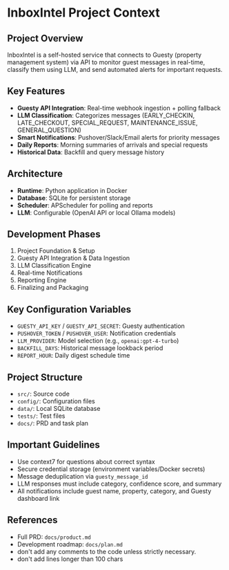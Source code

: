 # InboxIntel Project Context

## Project Overview
InboxIntel is a self-hosted service that connects to Guesty (property management system) via API to monitor guest messages in real-time, classify them using LLM, and send automated alerts for important requests.

## Key Features
- **Guesty API Integration**: Real-time webhook ingestion + polling fallback
- **LLM Classification**: Categorizes messages (EARLY_CHECKIN, LATE_CHECKOUT, SPECIAL_REQUEST, MAINTENANCE_ISSUE, GENERAL_QUESTION)
- **Smart Notifications**: Pushover/Slack/Email alerts for priority messages
- **Daily Reports**: Morning summaries of arrivals and special requests
- **Historical Data**: Backfill and query message history

## Architecture
- **Runtime**: Python application in Docker
- **Database**: SQLite for persistent storage
- **Scheduler**: APScheduler for polling and reports
- **LLM**: Configurable (OpenAI API or local Ollama models)

## Development Phases
1. Project Foundation & Setup
2. Guesty API Integration & Data Ingestion
3. LLM Classification Engine
4. Real-time Notifications
5. Reporting Engine
6. Finalizing and Packaging

## Key Configuration Variables
- `GUESTY_API_KEY` / `GUESTY_API_SECRET`: Guesty authentication
- `PUSHOVER_TOKEN` / `PUSHOVER_USER`: Notification credentials
- `LLM_PROVIDER`: Model selection (e.g., `openai:gpt-4-turbo`)
- `BACKFILL_DAYS`: Historical message lookback period
- `REPORT_HOUR`: Daily digest schedule time

## Project Structure
- `src/`: Source code
- `config/`: Configuration files
- `data/`: Local SQLite database
- `tests/`: Test files
- `docs/`: PRD and task plan

## Important Guidelines
- Use context7 for questions about correct syntax
- Secure credential storage (environment variables/Docker secrets)
- Message deduplication via `guesty_message_id`
- LLM responses must include category, confidence score, and summary
- All notifications include guest name, property, category, and Guesty dashboard link

## References
- Full PRD: `docs/product.md`
- Development roadmap: `docs/plan.md`
- don't add any comments to the code unless strictly necessary.
- don't add lines longer than 100 chars
